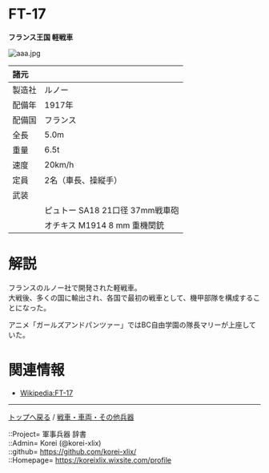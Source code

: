 # FT-17
**フランス王国 軽戦車**

![aaa.jpg](https://bn02pap001files.storage.live.com/y4mLC76YNzIbJHa9aE5BlvavzzzAun4jmeuz6AHcA2KJZ04Aj-iL4zcAGQFG_qUmOhT7QkzToRHz7nocJqPeYS_5gKFw0SclPGVY4YBIiyiDW6LDHJI2o61SkpoilzYUSbfoFdVCLUIAbxuawIVTXxHWeAN7fOZoEbenk0SZLrJs3MyQgscfa2pvWGAScC9plBV?width=640&height=522&cropmode=none)  
  


|諸元  |  |
|:--|:--|
|製造社  |ルノー  |
|配備年  |1917年  |
|配備国  |フランス  |
|全長    |5.0m  |
|重量    |6.5t  |
|速度    |20km/h  |
|定員    |2名（車長、操縦手）  |
|武装    |  |
||ピュトー SA18 21口径 37mm戦車砲  |
||オチキス M1914 8 mm 重機関銃  |


# 解説
フランスのルノー社で開発された軽戦車。  
大戦後、多くの国に輸出され、各国で最初の戦車として、機甲部隊を構成することになった。  
  
アニメ「ガールズアンドパンツァー」ではBC自由学園の隊長マリーが上座していた。  


# 関連情報
* [Wikipedia:FT-17](https://ja.wikipedia.org/wiki/%E3%83%AB%E3%83%8E%E3%83%BC_FT-17_%E8%BB%BD%E6%88%A6%E8%BB%8A)


***
[トップへ戻る](/readme.md) / [戦車・車両・その他兵器](/ground/readme.md)  
  
::Project= 軍事兵器 辞書  
::Admin= Korei (@korei-xlix)  
::github= https://github.com/korei-xlix/  
::Homepage= https://koreixlix.wixsite.com/profile  
